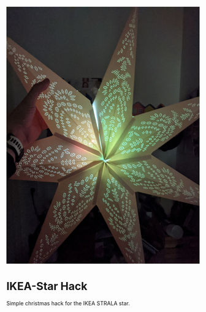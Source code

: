 ![StartScreen](images/3_Finished_Star.jpg)
# IKEA-Star Hack
Simple christmas hack for the IKEA STRALA star.




